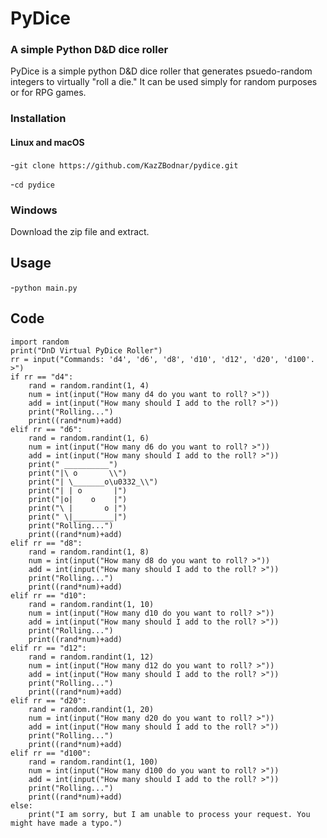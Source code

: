 # PyDice
### A simple Python D&D dice roller
PyDice is a simple python D&D dice roller that generates psuedo-random integers to virtually "roll a die." 
It can be used simply for random purposes or for RPG games.

### Installation
#### Linux and macOS
-`git clone https://github.com/KazZBodnar/pydice.git`  

-`cd pydice`     
### Windows
Download the zip file and extract.
## Usage

-`python main.py`

## Code
```
import random
print("DnD Virtual PyDice Roller")
rr = input("Commands: 'd4', 'd6', 'd8', 'd10', 'd12', 'd20', 'd100'. >")
if rr == "d4":
    rand = random.randint(1, 4)
    num = int(input("How many d4 do you want to roll? >"))
    add = int(input("How many should I add to the roll? >"))
    print("Rolling...")
    print((rand*num)+add)
elif rr == "d6":
    rand = random.randint(1, 6)
    num = int(input("How many d6 do you want to roll? >"))
    add = int(input("How many should I add to the roll? >"))
    print(" __________")
    print("|\ o       \\")
    print("| \_______o\u0332_\\")
    print("| | o       |")
    print("|o|    o    |")
    print("\ |       o |")
    print(" \|_________|")
    print("Rolling...")
    print((rand*num)+add)
elif rr == "d8":
    rand = random.randint(1, 8)
    num = int(input("How many d8 do you want to roll? >"))
    add = int(input("How many should I add to the roll? >"))
    print("Rolling...")
    print((rand*num)+add)
elif rr == "d10":
    rand = random.randint(1, 10)
    num = int(input("How many d10 do you want to roll? >"))
    add = int(input("How many should I add to the roll? >"))
    print("Rolling...")
    print((rand*num)+add)
elif rr == "d12":
    rand = random.randint(1, 12)
    num = int(input("How many d12 do you want to roll? >"))
    add = int(input("How many should I add to the roll? >"))
    print("Rolling...")
    print((rand*num)+add)
elif rr == "d20":
    rand = random.randint(1, 20)
    num = int(input("How many d20 do you want to roll? >"))
    add = int(input("How many should I add to the roll? >"))
    print("Rolling...")
    print((rand*num)+add)
elif rr == "d100":
    rand = random.randint(1, 100)
    num = int(input("How many d100 do you want to roll? >"))
    add = int(input("How many should I add to the roll? >"))
    print("Rolling...")
    print((rand*num)+add)
else:
    print("I am sorry, but I am unable to process your request. You might have made a typo.")
```
